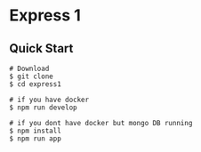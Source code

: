 # Express 1

## Quick Start
```shell
# Download
$ git clone
$ cd express1

# if you have docker
$ npm run develop

# if you dont have docker but mongo DB running
$ npm install
$ npm run app
```
